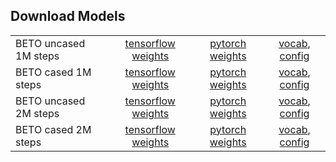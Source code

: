 ## Download Models

| | | | |
|-|:--------:|:-----:|:----:|
|BETO uncased 1M steps|[tensorflow weights](https://users.dcc.uchile.cl/~jperez/beto/uncased/tensorflow_weights.tar.gz) | [pytorch weights](https://users.dcc.uchile.cl/~jperez/beto/uncased/pytorch_weights.tar.gz) | [vocab](https://users.dcc.uchile.cl/~jperez/beto/uncased/vocab.txt), [config](https://users.dcc.uchile.cl/~jperez/beto/uncased/bert_config.json) |
|BETO cased 1M steps| [tensorflow weights](https://users.dcc.uchile.cl/~jperez/beto/cased/tensorflow_weights.tar.gz) | [pytorch weights](https://users.dcc.uchile.cl/~jperez/beto/cased/pytorch_weights.tar.gz) | [vocab](https://users.dcc.uchile.cl/~jperez/beto/cased/vocab.txt), [config](https://users.dcc.uchile.cl/~jperez/beto/cased/config.json) |
|BETO uncased 2M steps|[tensorflow weights](https://users.dcc.uchile.cl/~jperez/beto/uncased_2M/tensorflow_weights.tar.gz) | [pytorch weights](https://users.dcc.uchile.cl/~jperez/beto/uncased_2M/pytorch_weights.tar.gz) | [vocab](https://users.dcc.uchile.cl/~jperez/beto/uncased_2M/vocab.txt), [config](https://users.dcc.uchile.cl/~jperez/beto/uncased_2M/bert_config.json) |
|BETO cased 2M steps| [tensorflow weights](https://users.dcc.uchile.cl/~jperez/beto/cased_2M/tensorflow_weights.tar.gz) | [pytorch weights](https://users.dcc.uchile.cl/~jperez/beto/cased_2M/pytorch_weights.tar.gz) | [vocab](https://users.dcc.uchile.cl/~jperez/beto/cased_2M/vocab.txt), [config](https://users.dcc.uchile.cl/~jperez/beto/cased_2M/config.json) |
